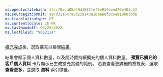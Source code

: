 ```yaml
---
ms.openlocfilehash: 3fcc70aca85a49d3882feffe934eeed70e403c43
ms.sourcegitcommit: a97d31a647a5d259140a1baaeef8c6ea10b8cbde
ms.translationtype: HT
ms.contentlocale: zh-HK
ms.lasthandoff: 06/29/2022
ms.locfileid: "9052124"
---
```

[擴充完成](../enrichment-hub.md#run-or-refresh-enrichments)後，選取擴充以檢閱[結果](../enrichment-hub.md#view-enrichment-results)。 

結果會顯示個人資料數量，以及隨時間持續擴充的個人資料數量。 **預覽已擴充的客戶個人資料** 卡片顯示已生成擴充實體的範例。 若要查看更詳細的檢視表，選取 **查看更多**，並選取 **資料** 索引標籤。
